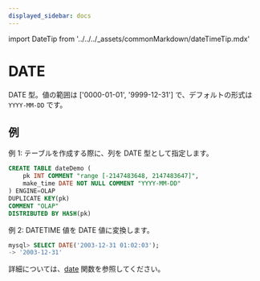 ```yaml
---
displayed_sidebar: docs
---
```


import DateTip from '../../../_assets/commonMarkdown/dateTimeTip.mdx'

# DATE

DATE 型。値の範囲は ['0000-01-01', '9999-12-31'] で、デフォルトの形式は `YYYY-MM-DD` です。

<DateTip />

## 例

例 1: テーブルを作成する際に、列を DATE 型として指定します。

```SQL
CREATE TABLE dateDemo (
    pk INT COMMENT "range [-2147483648, 2147483647]",
    make_time DATE NOT NULL COMMENT "YYYY-MM-DD"
) ENGINE=OLAP 
DUPLICATE KEY(pk)
COMMENT "OLAP"
DISTRIBUTED BY HASH(pk)
```

例 2: DATETIME 値を DATE 値に変換します。

```sql
mysql> SELECT DATE('2003-12-31 01:02:03');
-> '2003-12-31'
```

詳細については、[date](../../sql-functions/date-time-functions/date.md) 関数を参照してください。